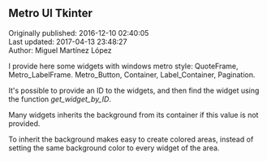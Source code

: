 ## Metro UI Tkinter  
Originally published: 2016-12-10 02:40:05  
Last updated: 2017-04-13 23:48:27  
Author: Miguel Martínez López  
  
I provide here some widgets with windows metro style: QuoteFrame, Metro_LabelFrame. Metro_Button, Container, Label_Container, Pagination.

It's possible to provide an ID to the widgets, and then find the widget using the function *get_widget_by_ID*. 

Many widgets inherits the background from its container if this value is not provided.

To inherit the background makes easy to create colored areas, instead of setting the same background color to every widget of the area.
